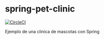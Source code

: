 # spring-pet-clinic

[![CircleCI](https://circleci.com/gh/JGasconRueda/spring-pet-clinic/tree/main.svg?style=svg)](https://circleci.com/gh/JGasconRueda/spring-pet-clinic/tree/main)

Ejemplo de una clinica de mascotas con Spring
